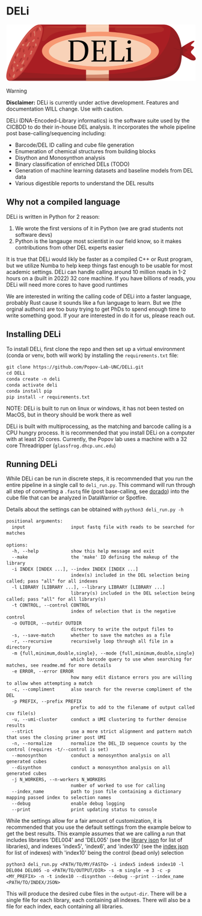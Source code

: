 # DELi
![DELi](./DELi_logo.png)

> [!WARNING]
> **Disclaimer:** DELi is currently under active development. Features and documentation WILL change. Use with caution.

DELi (DNA-Encoded-Library informatics) is the software suite used by the CICBDD to do their in-house DEL analysis.
It incorporates the whole pipeline post base-calling/sequencing including:
- Barcode/DEL ID calling and cube file generation
- Enumeration of chemical structures from building blocks
- Disython and Monosynthon analysis
- Binary classification of enriched DELs (TODO)
- Generation of machine learning datasets and baseline models from DEL data
- Various digestible reports to understand the DEL results

## Why not a compiled language
DELi is written in Python for 2 reason:
1. We wrote the first versions of it in Python (we are grad students not software devs)
2. Python is the langauge most scientist in our field know, so it makes contributions from other DEL experts easier

It is true that DELi would likly be faster as a compiled C++ or Rust program, but we utilize Numba to help 
keep things fast enough to be usable for most academic settings. DELi can handle calling around 10 million 
reads in 1-2 hours on a (built in 2022) 32 core machine. If you have billions of reads, you DELi will need
more cores to have good runtimes

We are interested in writing the calling code of DELi into a faster language, probably Rust cause it sounds
like a fun language to learn. But we (the orginal authors) are too busy trying to get PhDs to spend enough 
time to write something good. If your are interested in do it for us, please reach out.

## Installing DELi
To install DELi,
first clone the repo and then set up a virtual environment
(conda or venv, both will work) by installing the `requirements.txt` file:
```shell
git clone https://github.com/Popov-Lab-UNC/DELi.git
cd DELi
conda create -n deli
conda activate deli
conda install pip
pip install -r requirements.txt
```
NOTE: DELi is built to run on linux or windows,
it has not been tested on MacOS, but in theory should be work there as well

DELi is built with multiprocessing, as the matching and barcode calling is a CPU hungry process.
It is recommended that you install DELi on a computer with at least 20 cores.
Currently, the Popov lab uses a machine with a 32 core Threadripper (`glassfrog.dhcp.unc.edu`)

## Running DELi
While DELi can be run in discrete steps,
it is recommended that you run the entire pipeline in a single call to `deli_run.py`.
This command will run through all step of converting a `.fastq` file
(post base-calling, see [dorado](#dorado-setup-for-base-calling-))
into the cube file that can be analyzed in DataWarrior or Spotfire.

Details about the settings can be obtained with `python3 deli_run.py -h`
```
positional arguments:
  input                 input fastq file with reads to be searched for matches

options:
  -h, --help            show this help message and exit
  --make                the 'make' ID defining the makeup of the library
  -i INDEX [INDEX ...], --index INDEX [INDEX ...]
                        index(s) included in the DEL selection being called; pass "all" for all indexes
  -l LIBRARY [LIBRARY ...], --library LIBRARY [LIBRARY ...]
                        library(s) included in the DEL selection being called; pass "all" for all library(s)
  -t CONTROL, --control CONTROL
                        index of selection that is the negative control
  -o OUTDIR, --outdir OUTDIR
                        directory to write the output files to
  -s, --save-match      whether to save the matches as a file
  -r, --recursive       recursively loop through all file in a directory
  -m {full,minimum,double,single}, --mode {full,minimum,double,single}
                        which barcode query to use when searching for matches, see readme.md for more details
  -e ERROR, --error ERROR
                        how many edit distance errors you are willing to allow when attempting a match
  -c, --compliment      also search for the reverse compliment of the DEL
  -p PREFIX, --prefix PREFIX
                        prefix to add to the filename of output called csv file(s)
  -u, --umi-cluster     conduct a UMI clustering to further denoise results
  --strict              use a more strict alignment and pattern match that uses the closing primer post UMI
  -n, --normalize       normalize the DEL_ID sequence counts by the control (requires -t/--control is set)
  --monosynthon         conduct a monosynthon analysis on all generated cubes
  --disynthon           conduct a monosynthon analysis on all generated cubes
  -j N_WORKERS, --n-workers N_WORKERS
                        number of worked to use for calling
  --index_name          path to json file containing a dictionary mapping passed index to selection names
  --debug               enable debug logging
  --print               print updating status to console
```

While the settings allow for a fair amount of customization,
it is recommended that you use the default settings from the example below to get the best results.
This example assumes that we are calling a run that includes libraries 'DEL004' and 'DEL005'
(see the [library json](https://github.com/Popov-Lab-UNC/CICBDD-DEL-Pipeline/blob/main/data/libs.json) for list of libraries),
and indexes 'index5', 'index6', and 'index10'
(see the [index json](https://github.com/Popov-Lab-UNC/CICBDD-DEL-Pipeline/blob/main/data/experiment_index.json) for list of indexes) with 'index10' being the control (bead only) selection
```shell
python3 deli_run.py <PATH/TO/MY/FASTQ> -i index5 index6 index10 -l DEL004 DEL005 -o <PATH/TO/OUTPUT/DIR> -s -m single -e 3 -c -p <MY_PREFIX> -n -t index10 --disynthon --debug --print --index_name <PATH/TO/INDEX/JSON>
```

This will produce the desired cube files in the `output-dir`.
There will be a single file for each library, each containing all indexes.
There will also be a file for each index, each containing all libraries.
